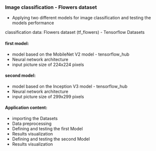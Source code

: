 ### Image classification - Flowers dataset

- Applying two different models for image classification and testing the models performance

classification data:
Flowers dataset (tf_flowers) - Tensorflow Datasets

#### first model:
- model based on the MobileNet V2 model - tensorflow_hub
- Neural network architecture
- input picture size of 224x224 pixels

#### second model:
- model based on the Inception V3 model - tensorflow_hub
- Neural network architecture
- input picture size of 299x299 pixels

#### Application content:
- importing the Datasets
- Data preprocessing
- Defining and testing the first Model
- Results visualization
- Defining and testing the second Model
- Results visualization
